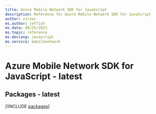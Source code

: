 ```yaml
---
title: Azure Mobile Network SDK for JavaScript
description: Reference for Azure Mobile Network SDK for JavaScript
author: xirzec
ms.author: jeffish
ms.data: 09/25/2023
ms.topic: reference
ms.devlang: javascript
ms.service: mobilenetwork
---
```

# Azure Mobile Network SDK for JavaScript - latest
## Packages - latest
[!INCLUDE [packages](mobile-network-index.md)]